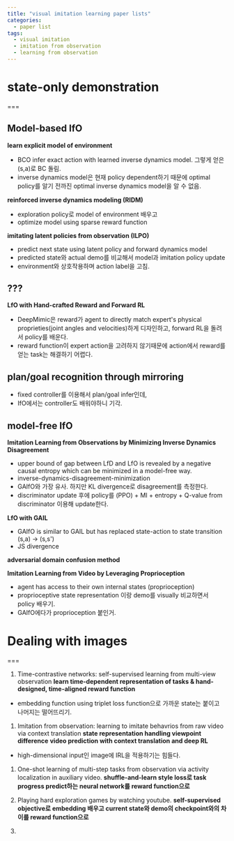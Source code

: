 ```yaml
---
title: "visual imitation learning paper lists"
categories:
  - paper list
tags:
  - visual imitation
  - imitation from observation
  - learning from observation
---
```


# state-only demonstration
===

## Model-based IfO

**learn explicit model of environment**
- BCO infer exact action with learned inverse dynamics model. 그렇게 얻은 (s,a)로 BC 돌림. 
- inverse dynamics model은 현재 policy dependent하기 때문에 optimal policy를 알기 전까진 optimal inverse dynamics model을 알 수 없음.

**reinforced inverse dynamics modeling (RIDM)**
- exploration policy로 model of environment 배우고
- optimize model using sparse reward function

**imitating latent policies from observation (ILPO)**
- predict next state using latent policy and forward dynamics model
- predicted state와 actual demo를 비교해서 model과 imitation policy update
- environment와 상호작용하며 action label을 고침.

## ???
**LfO with Hand-crafted Reward and Forward RL**

- DeepMimic은 reward가 agent to directly match expert's physical proprieties(joint angles and velocities)하게 디자인하고, forward RL을 돌려서 policy를 배운다.
- reward function이 expert action을 고려하지 않기때문에 action에서 reward를 얻는 task는 해결하기 어렵다.

## plan/goal recognition through mirroring
- fixed controller를 이용해서 plan/goal infer인데,
- IfO에서는 controller도 배워야하니 기각.

## model-free IfO
**Imitation Learning from Observations by Minimizing Inverse Dynamics Disagreement**

- upper bound of gap between LfD and LfO is revealed by a negative causal entropy which can be minimized in a model-free way.
- inverse-dynamics-disagreement-minimization
- GAIfO와 가장 유사. 하지만 KL divergence로 disagreement를 측정한다.
- discriminator update 후에 policy를 (PPO) + MI + entropy + Q-value from discriminator 이용해 update한다.

**LfO with GAIL**

- GAIfO is similar to GAIL but has replaced state-action to state transition (s,a) -> (s,s')
- JS divergence

**adversarial domain confusion method**

**Imitation Learning from Video by Leveraging Proprioception**

- agent has access to their own internal states (proprioception)
- proprioceptive state representation 이랑 demo를 visually 비교하면서 policy 배우기.
- GAIfO에다가 proprioception 붙인거.

# Dealing with images
===

1. Time-contrastive networks: self-supervised learning from multi-view observation
**learn time-dependent representation of tasks & hand-designed, time-aligned reward function**
  - embedding function using triplet loss function으로 가까운 state는 붙이고 나머지는 떨어뜨리기.

1. Imitation from observation: learning to imitate behavrios from raw video via context translation
**state representation handling viewpoint difference**
**video prediction with context translation and deep RL**
  - high-dimensional input인 image에 IRL을 적용하기는 힘들다.

1. One-shot learning of multi-step tasks from observation via activity localization in auxiliary video.
**shuffle-and-learn style loss로 task progress predict하는 neural network를 reward function으로**

1. Playing hard exploration games by watching youtube.
**self-supervised objective로 embedding 배우고 current state와 demo의 checkpoint와의 차이를 reward function으로**

1. 




